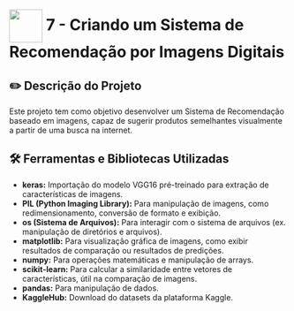 <h1>
     <img align="center" width="60px" src="https://assets.dio.me/XqKdJ5zZzKVprVyOjLhnBxBv6c-jkBJ1vkljh4-809k/f:webp/h:77/q:80/w:77/L2xhYl9wcm9qZWN0cy9iYWRnZXMvNDU5NzQ5MGUtM2ZlYS00YjNjLWIyMWYtMWZlNzhjMmNiYTk4LnBuZw">
    <span>7 - Criando um Sistema de Recomendação por Imagens Digitais</span>
</h1>

## ✏️ Descrição do Projeto 
Este projeto tem como objetivo desenvolver um Sistema de Recomendação baseado em imagens, capaz de sugerir produtos semelhantes visualmente a partir de uma busca na internet. 

## 🛠️ Ferramentas e Bibliotecas Utilizadas
- **keras:** Importação do modelo VGG16 pré-treinado para extração de características de imagens.
- **PIL (Python Imaging Library):** Para manipulação de imagens, como redimensionamento, conversão de formato e exibição.
- **os (Sistema de Arquivos):** Para interagir com o sistema de arquivos (ex. manipulação de diretórios e arquivos).
- **matplotlib:** Para visualização gráfica de imagens, como exibir resultados de comparação ou resultados de predições.
- **numpy:** Para operações matemáticas e manipulação de arrays.
- **scikit-learn:** Para calcular a similaridade entre vetores de características, útil na comparação de imagens.
- **pandas:** Para manipulação de dados.
- **KaggleHub:** Download do datasets da plataforma Kaggle.
